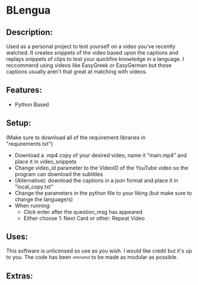 # BLengua

## Description:
Used as a personal project to test yourself on a video you've recently watched. It creates snippets of the video based upon the captions and replays snippets of clips to test your quickfire knowledge in a language. I reccommend using videos like EasyGreek or EasyGerman but these captions usually aren't that great at matching with videos.

## Features:
- Python Based

## Setup:
(Make sure to download all of the requirement libraries in "requirements.txt")
- Download a .mp4 copy of your desired video, name it "main.mp4" and place it in video_snippets
- Change video_id parameter to the VideoID of the YouTube video so the program can download the subtitles
- (Alternative): download the captions in a json format and place it in "local_copy.txt"
- Change the parameters in the python file to your liking (but make sure to change the language/s)
- When running:
  - Click enter after the question_msg has appeared
  - Either choose 1: Next Card or other: Repeat Video

## Uses:
This software is unlicensed so use as you wish. I would like credit but it's up to you. 
The code has been <sub><sup>attempted</sup></sub> to be made as modular as possible.

## Extras:
